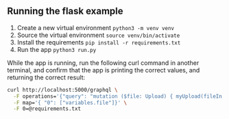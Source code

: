 ## Running the flask example

1. Create a new virtual environment `python3 -m venv venv`
2. Source the virtual environment `source venv/bin/activate`
3. Install the requirements `pip install -r requirements.txt`
4. Run the app `python3 run.py`

While the app is running, run the following curl command in another terminal,
and confirm that the app is printing the correct values, and returning the
correct result:

```bash
curl http://localhost:5000/graphql \
  -F operations='{"query": "mutation ($file: Upload) { myUpload(fileIn: $file) { ok }}", "variables": { "file": null }}' \
  -F map='{ "0": ["variables.file"]}' \
  -F 0=@requirements.txt
```
